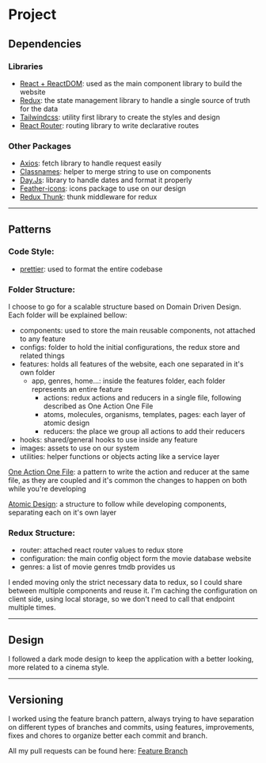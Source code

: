 # Project

## Dependencies

### Libraries

- [React + ReactDOM](https://reactjs.org/): used as the main component library to build the website
- [Redux](https://redux.js.org/): the state management library to handle a single source of truth for the data
- [Tailwindcss](https://tailwindcss.com/): utility first library to create the styles and design
- [React Router](https://reacttraining.com/react-router/web/guides/quick-start): routing library to write declarative routes

### Other Packages

- [Axios](https://github.com/axios/axios): fetch library to handle request easily
- [Classnames](https://www.npmjs.com/package/classnames): helper to merge string to use on components
- [Day.Js](https://day.js.org/): library to handle dates and format it properly
- [Feather-icons](https://feathericons.com/): icons package to use on our design
- [Redux Thunk](https://github.com/reduxjs/redux-thunk): thunk middleware for redux

---

## Patterns

### Code Style:

- [prettier](https://prettier.io/): used to format the entire codebase

### Folder Structure:

I choose to go for a scalable structure based on Domain Driven Design. Each folder will be explained bellow:

- components: used to store the main reusable components, not attached to any feature
- configs: folder to hold the initial configurations, the redux store and related things
- features: holds all features of the website, each one separated in it's own folder
  - app, genres, home...: inside the features folder, each folder represents an entire feature
    - actions: redux actions and reducers in a single file, following described as One Action One File
    - atoms, molecules, organisms, templates, pages: each layer of atomic design
    - reducers: the place we group all actions to add their reducers
- hooks: shared/general hooks to use inside any feature
- images: assets to use on our system
- utilities: helper functions or objects acting like a service layer

[One Action One File](https://rekit.js.org/docs/one-action-one-file.html): a pattern to write the action and reducer at the same file, as they are coupled and it's common the changes to happen on both while you're developing

[Atomic Design](https://atomicdesign.bradfrost.com/): a structure to follow while developing components, separating each on it's own layer

### Redux Structure:

- router: attached react router values to redux store
- configuration: the main config object form the movie database website
- genres: a list of movie genres tmdb provides us

I ended moving only the strict necessary data to redux, so I could share between multiple components and reuse it.
I'm caching the configuration on client side, using local storage, so we don't need to call that endpoint multiple times.

---

## Design

I followed a dark mode design to keep the application with a better looking, more related to a cinema style.

---

## Versioning

I worked using the feature branch pattern, always trying to have separation on different types of branches and commits, using features, improvements, fixes and chores to organize better each commit and branch.

All my pull requests can be found here:
[Feature Branch](https://github.com/marceloadsj/global-movies/pulls?q=is%3Apr+is%3Aclosed)
